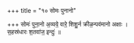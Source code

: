 +++
title = "१० सोमः पुनानो"

+++
सोमः॑ पुना॒नो अ॒व्यये॒ वारे॒ शिशु॒र्न क्रीळ॒न्पव॑मानो अक्षाः ।  
स॒हस्र॑धारः श॒तवा॑ज॒ इन्दुः॑ ॥